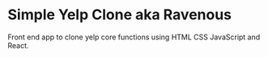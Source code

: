 # Simple Yelp Clone aka Ravenous
Front end app to clone yelp core functions using HTML CSS JavaScript and React.